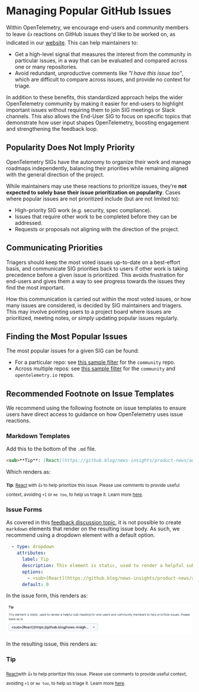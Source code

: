 # Managing Popular GitHub Issues

Within OpenTelemetry, we encourage end-users and community members to leave 👍
reactions on GitHub issues they'd like to be worked on, as indicated in our
[website](https://opentelemetry.io/community). This can help maintainers to:

- Get a high-level signal that measures the interest from the community in
  particular issues, in a way that can be evaluated and compared across one or
  many repositories.
- Avoid redundant, unproductive comments like _"I have this issue too"_, which
  are difficult to compare across issues, and provide no context for triage.

In addition to these benefits, this standardized approach helps the wider
OpenTelemetry community by making it easier for end-users to highlight important
issues without requiring them to join SIG meetings or Slack channels. This also
allows the End-User SIG to focus on specific topics that demonstrate how user
input shapes OpenTelemetry, boosting engagement and strengthening the feedback
loop.

## Popularity Does Not Imply Priority

OpenTelemetry SIGs have the autonomy to organize their work and manage roadmaps
independently, balancing their priorities while remaining aligned with the
general direction of the project.

While maintainers may use these reactions to prioritize issues, they’re **not
expected to solely base their issue prioritization on popularity**. Cases where
popular issues are not prioritized include (but are not limited to):

* High-priority SIG work (e.g. security, spec compliance).
* Issues that require other work to be completed before they can be addressed.
* Requests or proposals not aligning with the direction of the project.

## Communicating Priorities

Triagers should keep the most voted issues up-to-date on a best-effort basis,
and communicate SIG priorities back to users if other work is taking precedence
before a given issue is prioritized. This avoids frustration for end-users and
gives them a way to see progress towards the issues they find the most
important.

How this communication is carried out within the most voted issues, or how many
issues are considered, is decided by SIG maintainers and triagers. This may 
involve pointing users to a project board where issues are prioritized, meeting
notes, or simply updating popular issues regularly.

## Finding the Most Popular Issues

The most popular issues for a given SIG can be found:

- For a particular repo: see
  [this sample filter](https://github.com/open-telemetry/community/issues?q=is%3Aissue+is%3Aopen+sort%3Areactions-%2B1-desc)
  for the `community` repo.
- Across multiple repos: see
  [this sample filter](https://github.com/search?q=is%3Aissue+is%3Aopen+sort%3Areactions-%2B1-desc+repo%3Aopen-telemetry%2Fopentelemetry.io+repo%3Aopen-telemetry%2Fcommunity+&type=issues)
  for the `community` and `opentelemetry.io` repos.

## Recommended Footnote on Issue Templates

We recommend using the following footnote on issue templates to ensure users
have direct access to guidance on how OpenTelemetry uses issue reactions.

### Markdown Templates

Add this to the bottom of the `.md` file. 

```markdown
<sub>**Tip**: [React](https://github.blog/news-insights/product-news/add-reactions-to-pull-requests-issues-and-comments/) with 👍 to help prioritize this issue. Please use comments to provide useful context, avoiding `+1` or `me too`, to help us triage it. Learn more [here](https://opentelemetry.io/community/end-user/issue-participation/).</sub>
```

Which renders as:

<sub>**Tip**: [React](https://github.blog/news-insights/product-news/add-reactions-to-pull-requests-issues-and-comments/) with 👍 to help prioritize this issue. Please use comments to provide useful context, avoiding `+1` or `me too`, to help us triage it. Learn more [here](https://opentelemetry.io/community/end-user/issue-participation/).</sub>

### Issue Forms

As covered in this
[feedback discussion topic](https://github.com/orgs/community/discussions/63402#discussioncomment-10341167),
it is not possible to create `markdown` elements that render on the resulting
issue body. As such, we recommend using a dropdown element with a default
option.

```yaml
  - type: dropdown
    attributes:
      label: Tip
      description: This element is static, used to render a helpful sub-heading for end-users and community members to help prioritize issues. Please leave as is.
      options:
        - <sub>[React](https://github.blog/news-insights/product-news/add-reactions-to-pull-requests-issues-and-comments/) with 👍 to help prioritize this issue. Please use comments to provide useful context, avoiding `+1` or `me too`, to help us triage it. Learn more [here](https://opentelemetry.io/community/end-user/issue-participation/).</sub>
      default: 0
```

In the issue form, this renders as:

![issue-form-tip.png](issue-form-tip.png)

In the resulting issue, this renders as:

### Tip

<sub>[React](https://github.blog/news-insights/product-news/add-reactions-to-pull-requests-issues-and-comments/)with 👍 to help prioritize this issue. Please use comments to provide useful context, avoiding `+1` or `me too`, to help us triage it. Learn more [here](https://opentelemetry.io/community/end-user/issue-participation/).</sub>

